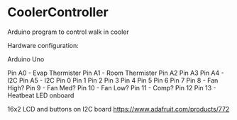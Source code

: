# CoolerController
Arduino program to control walk in cooler

Hardware configuration:

Arduino Uno

Pin A0 - Evap Thermister
Pin A1 - Room Thermister
Pin A2
Pin A3
Pin A4 - I2C
Pin A5 - I2C
Pin 0
Pin 1
Pin 2
Pin 3
Pin 4
Pin 5
Pin 6
Pin 7
Pin 8 - Fan High?
Pin 9 - Fan Med?
Pin 10 - Fan Low?
Pin 11 - Comp?
Pin 12
Pin 13 - Heatbeat LED onboard



16x2 LCD and buttons on I2C board
https://www.adafruit.com/products/772
